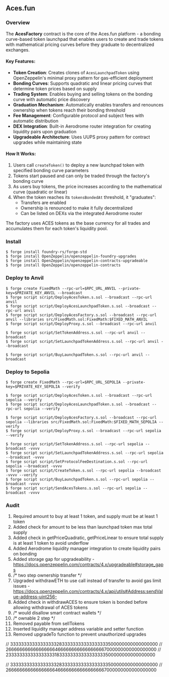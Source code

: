 ## Aces.fun

### Overview

The **AcesFactory** contract is the core of the Aces.fun platform - a bonding curve-based token launchpad that enables users to create and trade tokens with mathematical pricing curves before they graduate to decentralized exchanges.

#### Key Features:

- **Token Creation**: Creates clones of `AcesLaunchpadToken` using OpenZeppelin's minimal proxy pattern for gas-efficient deployment
- **Bonding Curves**: Supports quadratic and linear pricing curves that determine token prices based on supply
- **Trading System**: Enables buying and selling tokens on the bonding curve with automatic price discovery
- **Graduation Mechanism**: Automatically enables transfers and renounces ownership when tokens reach their bonding threshold
- **Fee Management**: Configurable protocol and subject fees with automatic distribution
- **DEX Integration**: Built-in Aerodrome router integration for creating liquidity pairs upon graduation
- **Upgradeable Architecture**: Uses UUPS proxy pattern for contract upgrades while maintaining state

#### How It Works:

1. Users call `createToken()` to deploy a new launchpad token with specified bonding curve parameters
2. Tokens start paused and can only be traded through the factory's bonding curve
3. As users buy tokens, the price increases according to the mathematical curve (quadratic or linear)
4. When the token reaches its `tokensBondedAt` threshold, it "graduates":
   - Transfers are enabled
   - Ownership is renounced to make it fully decentralized
   - Can be listed on DEXs via the integrated Aerodrome router

The factory uses ACES tokens as the base currency for all trades and accumulates them for each token's liquidity pool.

### Install

```shell
$ forge install foundry-rs/forge-std
$ forge install OpenZeppelin/openzeppelin-foundry-upgrades
$ forge install OpenZeppelin/openzeppelin-contracts-upgradeable
$ forge install OpenZeppelin/openzeppelin-contracts
```

### Deploy to Anvil

```shell
$ forge create FixedMath --rpc-url=$RPC_URL_ANVIL --private-key=$PRIVATE_KEY_ANVIL --broadcast
$ forge script script/DeployAcesToken.s.sol --broadcast --rpc-url anvil
$ forge script script/DeployAcesLaunchpadToken.s.sol --broadcast --rpc-url anvil
$ forge script script/DeployAcesFactory.s.sol --broadcast --rpc-url anvil --libraries src/FixedMath.sol:FixedMath:$FIXED_MATH_ANVIL
$ forge script script/DeployProxy.s.sol --broadcast --rpc-url anvil

$ forge script script/SetTokenAddress.s.sol --rpc-url anvil --broadcast
$ forge script script/SetLaunchpadTokenAddress.s.sol --rpc-url anvil --broadcast

$ forge script script/BuyLaunchpadToken.s.sol --rpc-url anvil --broadcast
```

### Deploy to Sepolia

```shell
$ forge create FixedMath --rpc-url=$RPC_URL_SEPOLIA --private-key=$PRIVATE_KEY_SEPOLIA --verify

$ forge script script/DeployAcesToken.s.sol --broadcast --rpc-url sepolia --verify
$ forge script script/DeployAcesLaunchpadToken.s.sol --broadcast --rpc-url sepolia --verify

$ forge script script/DeployAcesFactory.s.sol --broadcast --rpc-url sepolia --libraries src/FixedMath.sol:FixedMath:$FIXED_MATH_SEPOLIA --verify
$ forge script script/DeployProxy.s.sol --broadcast --rpc-url sepolia --verify

$ forge script script/SetTokenAddress.s.sol --rpc-url sepolia --broadcast -vvvv 
$ forge script script/SetLaunchpadTokenAddress.s.sol --rpc-url sepolia --broadcast -vvvv 
$ forge script script/SetProtocolFeeDestination.s.sol --rpc-url sepolia --broadcast -vvvv
$ forge script script/CreateToken.s.sol --rpc-url sepolia --broadcast -vvvv --verify
$ forge script script/BuyLaunchpadToken.s.sol --rpc-url sepolia --broadcast -vvvv
$ forge script script/SendAcesTokens.s.sol --rpc-url sepolia --broadcast -vvvv
```

### Audit
1. Required amount to buy at least 1 token, and supply must be at least 1 token
2. Added check for amount to be less than launchpad token max total supply
3. Added check in getPriceQuadratic, getPriceLinear to ensure total supply is at least 1 token to avoid underflow
4. Added Aerodrome liquidity manager integration to create liquidity pairs on bonding
5. Added storage gap for upgradeability - https://docs.openzeppelin.com/contracts/4.x/upgradeable#storage_gaps
6. /* two step ownership transfer */
7. Upgraded withdrawETH to use call instead of transfer to avoid gas limit issues - https://docs.openzeppelin.com/contracts/4.x/api/utils#Address:sendValue-address-uint256-
8. Added check in withdrawACES to ensure token is bonded before allowing withdrawal of ACES tokens
9. /* would disallow smart contract wallets */
10. /* ownable 2 step */
11. Removed payable from sellTokens
12. Inserted liquidity manager address variable and setter function
13. Removed upgradeTo function to prevent unauthorized upgrades

// 333333333333333332833333333333333333500000000000000000
// 2666666666666666664666666666666666667000000000000000000
// 2333333333333333331833333333333333333500000000000000000

// 333333333333333332833333333333333333500000000000000000
// 2666666666666666664666666666666666667000000000000000000